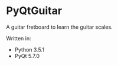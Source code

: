 # PyQtGuitar
A guitar fretboard to learn the guitar scales.

Written in:
- Python 3.5.1
- PyQt 5.7.0
